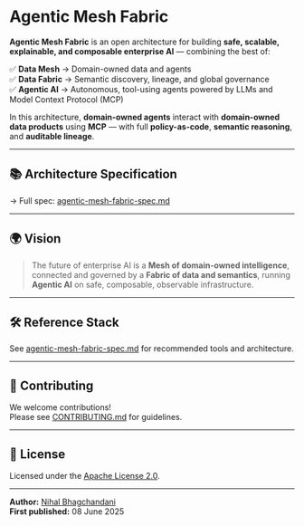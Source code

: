 # Agentic Mesh Fabric

**Agentic Mesh Fabric** is an open architecture for building **safe, scalable, explainable, and composable enterprise AI** — combining the best of:

✅ **Data Mesh** → Domain-owned data and agents  
✅ **Data Fabric** → Semantic discovery, lineage, and global governance  
✅ **Agentic AI** → Autonomous, tool-using agents powered by LLMs and Model Context Protocol (MCP)  

In this architecture, **domain-owned agents** interact with **domain-owned data products** using **MCP** — with full **policy-as-code**, **semantic reasoning**, and **auditable lineage**.

---

## 📚 Architecture Specification

→ Full spec: [agentic-mesh-fabric-spec.md](spec.md)

---

## 🌍 Vision

> The future of enterprise AI is a **Mesh of domain-owned intelligence**, connected and governed by a **Fabric of data and semantics**, running **Agentic AI** on safe, composable, observable infrastructure.

---

## 🛠️ Reference Stack

See [agentic-mesh-fabric-spec.md](agentic-mesh-fabric-spec.md) for recommended tools and architecture.

---

## 🤝 Contributing

We welcome contributions!  
Please see [CONTRIBUTING.md](CONTRIBUTING.md) for guidelines.

---

## 📜 License

Licensed under the [Apache License 2.0](LICENSE).

---

**Author:** [Nihal Bhagchandani](https://github.com/NihalBhagchandani)  
**First published:** 08 June 2025
